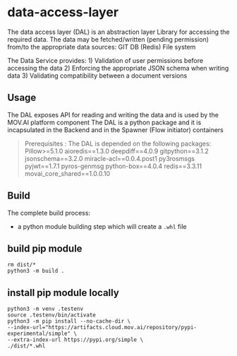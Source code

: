 # data-access-layer
The data access layer (DAL) is an abstraction layer Library for accessing the required data. 
The data may be fetched/written (pending permission) from/to the appropriate data sources:
    GIT
    DB (Redis)
    File system 
    
The Data Service provides:
    1) Validation of user permissions before accessing the data
    2) Enforcing the appropriate JSON schema when writing data
    3) Validating compatibility between a document versions

## Usage
The DAL exposes API for reading and writing the data and is used by the MOV.AI platform component
The DAL is a python package and it is incapsulated in the Backend and in the Spawner (Flow initiator) containers


> Prerequisites : The DAL is depended on the following packages:
    Pillow>=5.1.0
    aioredis==1.3.0
    deepdiff==4.0.9
    gitpython==3.1.2
    jsonschema==3.2.0
    miracle-acl==0.0.4.post1
    py3rosmsgs
    pyjwt==1.7.1
    pyros-genmsg
    python-box==4.0.4
    redis==3.3.11
    movai_core_shared==1.0.0.10


## Build

The complete build process:
- a python module building step which will create a `.whl` file


## build pip module

    rm dist/*
    python3 -m build .

## install pip module locally

    python3 -m venv .testenv
    source .testenv/bin/activate
    python3 -m pip install --no-cache-dir \
    --index-url="https://artifacts.cloud.mov.ai/repository/pypi-experimental/simple" \
    --extra-index-url https://pypi.org/simple \
    ./dist/*.whl

